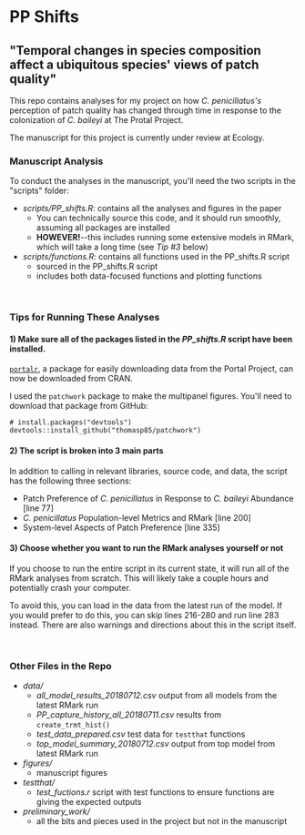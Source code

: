 # PP Shifts
## "Temporal changes in species composition affect a ubiquitous species' views of patch quality"

This repo contains analyses for my project on how _C. penicillatus's_ perception of patch quality has changed through time in response to the colonization of _C. baileyi_ at The Protal Project.

The manuscript for this project is currently under review at Ecology.


### Manuscript Analysis

To conduct the analyses in the manuscript, you'll need the two scripts in the "scripts" folder:

  * _scripts/PP_shifts.R_: contains all the analyses and figures in the paper
    * You can technically source this code, and it should run smoothly, assuming all packages are installed
    * **HOWEVER!**--this includes running some extensive models in RMark, which will take a long time (see _Tip #3_ below)
  * _scripts/functions.R_: contains all functions used in the PP_shifts.R script
    * sourced in the PP_shifts.R script
    * includes both data-focused functions and plotting functions

<br>

### Tips for Running These Analyses

#### 1) Make sure all of the packages listed in the _PP_shifts.R_ script have been installed.

[`portalr`](https://github.com/weecology/portalr), a package for easily downloading data from the Portal Project, can now be downloaded from CRAN.

I used the `patchwork` package to make the multipanel figures. You'll need to download that package from GitHub:

```
# install.packages("devtools")
devtools::install_github("thomasp85/patchwork")
```

#### 2) The script is broken into 3 main parts

In addition to calling in relevant libraries, source code, and data, the script has the following three sections:

* Patch Preference of _C. penicillatus_ in Response to _C. baileyi_ Abundance [line 77]
* _C. penicillatus_ Population-level Metrics and RMark [line 200]
* System-level Aspects of Patch Preference [line 335]


#### 3) Choose whether you want to run the RMark analyses yourself or not

If you choose to run the entire script in its current state, it will run all of the RMark analyses from scratch. This will likely take a couple hours and potentially crash your computer.

To avoid this, you can load in the data from the latest run of the model. If you would prefer to do this, you can skip lines 216-280 and run line 283 instead. There are also warnings and directions about this in the script itself.

<br>

### Other Files in the Repo

  * _data/_
    * _all_model_results_20180712.csv_ output from all models from the latest RMark run
    * _PP_capture_history_all_20180711.csv_ results from `create_trmt_hist()`
    * _test_data_prepared.csv_ test data for `testthat` functions
    * _top_model_summary_20180712.csv_ output from top model from latest RMark run   
  * _figures/_ 
    * manuscript figures
  * _testthat/_ 
    * _test_fuctions.r_ script with test functions to ensure functions are giving the expected outputs   
  * _preliminary_work/_ 
    * all the bits and pieces used in the project but not in the manuscript